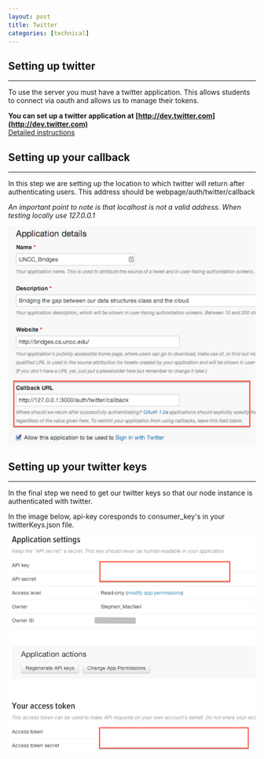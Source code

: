 ```yaml
---
layout: post
title: Twitter 
categories: [technical]
---
```


## Setting up twitter
---

To use the server you must have a twitter application. This allows students to connect via oauth and allows us to manage their tokens.   

**You can set up a twitter application at [http://dev.twitter.com](http://dev.twitter.com)**  
[Detailed instructions](http://http://iag.me/socialmedia/how-to-create-a-twitter-app-in-8-easy-steps/)

## Setting up your callback
---

In this step we are setting up the location to which twitter will return after authenticating users. This address should be
    webpage/auth/twitter/callback

*An important point to note is that localhost is not a valid address. When testing locally use 127.0.0.1*

![How to set up the twitter callback](/img/twitterCB.png)

## Setting up your twitter keys
---

In the final step we need to get our twitter keys so that our node instance is authenticated with twitter.  

In the image below, api-key coresponds to consumer_key's in your twitterKeys.json file. 

![How to get your twitter keys](/img/twitterkeys.png)




